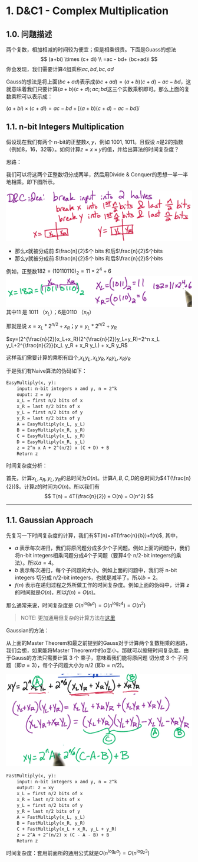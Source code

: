 

# 1. D&C1 - Complex Multiplication

## 1.0. 问题描述

两个复数，相加相减的时间较为便宜；但是相乘很贵。下面是Guass的想法
$$
(a+bi) \times (c+ di) \\
=ac - bd+ (bc+ad)i
$$
你会发现，我们需要计算4组乘积$ac, bd, bc, ad$

Gauss的想法是将上面$(bc+ad)$表示成$(bc+ad)=(a+b)(c+d)-ac-bd$，这就意味着我们只要计算$(a+b)(c+d);ac;bd$这三个实数乘积即可。那么上面的复数乘积可以表示成：

$(a+bi)\times (c+di)=ac-bd+[(a+b)(c+d)-ac-bd]i$


## 1.1. n-bit Integers Multiplication

假设现在我们有两个 n-bit的正整数$x, y$，例如 1001, 1011。且假设 $n$是2的指数（例如8，16，32等）。如何计算$z=x\times y$的值，并给出算法的时间复杂度？

思路：

我们可以将这两个正整数切分成两半，然后用Divide & Conquer的思想一半一半地相乘。即下图所示。

![](./img/D&C1_naive.png)
* 那么$x$就被分成前 $\frac{n}{2}$个 bits 和后$\frac{n}{2}$个bits
* 那么$y$就被分成前 $\frac{n}{2}$个 bits 和后$\frac{n}{2}$个bits

例如，正整数$182 = (1011 0110)_2 = 11\times 2^4 + 6$
![](./img/D&C1_naive2.png)
其中11 是 1011 （$x_L$）；6是0110 （$x_R$）

那就是说 $x=x_L*2^{n/2}+x_R$；$y=y_L*2^{n/2}+y_R$

$xy=(2^{\frac{n}{2}}x_L+x_R)(2^{\frac{n}{2}}y_L+y_R)=2^n x_L y_L+2^{\frac{n}{2}}(x_L y_R + x_R y_L) + x_R y_R$

这样我们需要计算的乘积有四个,$x_Ly_L, x_Ly_R, x_Ry_L, x_Ry_R$

于是我们有Naive算法的伪码如下：
```
EasyMultiply(x, y):
    input: n-bit integers x and y, n = 2^k
    ouput: z = xy
    x_L = first n/2 bits of x
    x_R = last n/2 bits of x
    y_L = first n/2 bits of y
    y_R = last n/2 bits of y
    A = EasyMultiply(x_L, y_L)
    B = EasyMultiply(x_R, y_R)
    C = EasyMultiply(x_L, y_R)
    D = EasyMultiply(x_R, y_L)
    z = 2^n x A + 2^(n/2) x (C + D) + B
    Return z
```
时间复杂度分析：

首先，计算$x_L, x_R, y_L, y_R$的总时间为$O(n)$。计算$A, B, C, D$的总时间为$4T(\frac{n}{2})$。计算$z$的时间为$O(n)$。所以我们有
$$
T(n) = 4T(\frac{n}{2}) + O(n) = O(n^2)
$$

---
## 1.1. Gaussian Approach

先复习一下时间复杂度的计算，我们有$T(n)=aT(\frac{n}{b})+f(n)$, 其中，
* $a$ 表示每次递归，我们将原问题分成多少个子问题。例如上面的问题中，我们将n-bit integers相乘问题分成4个子问题（要算4个 n/2-bit integers的乘法）。所以$a=4$。
* $b$ 表示每次递归，每个子问题的大小。例如上面的问题中，我们将 n-bit integers 切分成 n/2-bit integers，也就是减半了。所以$b=2$。
* $f(n)$ 表示在递归过程之外所做工作的时间复杂度。例如上面的伪码中，计算 $z$的时间就是$O(n)$，所以$f(n)=O(n)$。

那么通常来说，时间复杂度是 $O(n^{\log_b a})=O(n^{\log_2 4})=O(n^2)$

> NOTE: 更加通用但复杂的计算方法在[这里](https://www.geeksforgeeks.org/advanced-master-theorem-for-divide-and-conquer-recurrences/)


Gaussian的方法：

从上面的Master Theorem和最之前提到的Gauss对于计算两个复数相乘的思路，我们会想，如果能将Master Theorem中的$a$变小，那就可以缩短时间复杂度。由于Gauss的方法只需要计算 3 个 乘子，意味着我们能将原问题 切分成 3 个 子问题（即$a=3$），每个子问题大小为 n/2 (即$b=n/2$)。

![](./img/D&C1_gauss.png)

```
FastMultiply(x, y):
    input: n-bit integers x and y, n = 2^k
    output: z = xy
    x_L = first n/2 bits of x
    x_R = last n/2 bits of x
    y_L = first n/2 bits of y
    y_R = last n/2 bits of y
    A = FastMultiply(x_L, y_L)
    B = FastMultiply(x_R, y_R)
    C + FastMultiply(x_L + x_R, y_L + y_R)
    z = 2^A + 2^(n/2) x (C - A - B) + B
    Return z
```
时间复杂度：套用前面所的通用公式就是$O(n^{\log_b a})=O(n^{\log_2 3})$




















